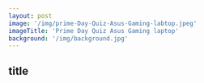 ```yaml
---
layout: post
image: '/img/prime-Day-Quiz-Asus-Gaming-labtop.jpeg'
imageTitle: 'Prime Day Quiz Asus Gaming laptop'
background: '/img/background.jpg'
---
```




## title